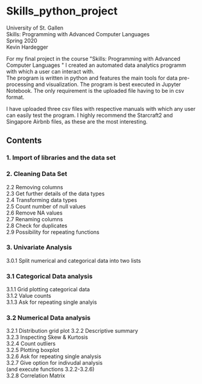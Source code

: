 # Skills_python_project  
University of St. Gallen  
Skills: Programming with Advanced Computer Languages  
Spring 2020  
Kevin Hardegger

For my final project in the course "Skills: Programming with Advanced Computer Languages " I created an automated data analytics programm with which a user can interact with.  
The program is written in python and features the main tools for data pre-processing and visualization. The program is best executed in Jupyter Notebook. The only requirement is the uploaded file having to be in csv format.  

I have uploaded three csv files with respective manuals with which any user can easily test the program.
I highly recommend the Starcraft2 and Singapore Airbnb files, as these are the most interesting.


## Contents  
### 1. Import of libraries and the data set   
### 2. Cleaning Data Set  
 2.2 Removing columns  
 2.3 Get further details of the data types   
 2.4 Transforming data types  
 2.5 Count number of null values  
 2.6 Remove NA values  
 2.7 Renaming columns    
 2.8 Check for duplicates   
 2.9 Possibility for repeating functions  
### 3. Univariate Analysis  
 3.0.1 Split numerical and categorical data into two lists   
### 3.1 Categorical Data analysis   
 3.1.1 Grid plotting categorical data  
 3.1.2 Value counts  
 3.1.3 Ask for repeating single analyis  
### 3.2 Numerical Data analysis  
 3.2.1 Distribution grid plot
 3.2.2 Descriptive summary  
 3.2.3 Inspecting Skew & Kurtosis  
 3.2.4 Count outliers  
 3.2.5 Plotting boxplot  
 3.2.6 Ask for repeating single analysis  
 3.2.7 Give option for indivudal analysis  
       (and execute functions 3.2.2-3.2.6)  
 3.2.8 Correlation Matrix  
 
 
 
